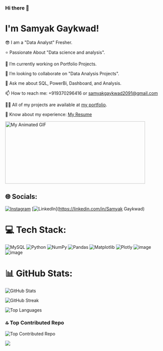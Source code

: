 ### Hi there 👋
#  I'm Samyak Gaykwad!

😎 I am a "Data Analyst" Fresher.

⭐ Passionate About "Data science and analysis".

🔭 I’m currently working on Portfolio Projects.

👯 I’m looking to collaborate on "Data Analysis Projects".

💬 Ask me about SQL, PowerBi, Dashboard, and Analysis.

📫 How to reach me: +919370296416 or [samyakgaykwad2091@gmail.com](mailto:samyakgaykwad2091@gmail.com)

👨‍💻 All of my projects are available at [my portfolio](https://campsite.bio/samyak).

📄 Know about my experience: [My Resume](https://drive.google.com/file/d/1cVHJvUAYUjSQk-_b04mF6LUDctudUC24/view)

<img src="https://i.pinimg.com/originals/45/67/a8/4567a837b545d22b9dcde81ccd98b70e.gif" alt="My Animated GIF" width="450" height="200">


## 🌐 Socials:
[![Instagram](https://img.shields.io/badge/Instagram-%23E4405F.svg?logo=Instagram&logoColor=white)](https://instagram.com/_i_am_the_sam) [![LinkedIn](https://img.shields.io/badge/LinkedIn-%230077B5.svg?logo=linkedin&logoColor=white)](https://linkedin.com/in/Samyak Gaykwad) 

# 💻 Tech Stack:
 ![MySQL](https://img.shields.io/badge/mysql-%2300000f.svg?style=for-the-badge&logo=mysql&logoColor=white) 
 ![Python](https://img.shields.io/badge/python-3670A0?style=for-the-badge&logo=python&logoColor=ffdd54) 
![NumPy](https://img.shields.io/badge/numpy-%23013243.svg?style=for-the-badge&logo=numpy&logoColor=white) ![Pandas](https://img.shields.io/badge/pandas-%23150458.svg?style=for-the-badge&logo=pandas&logoColor=white) ![Matplotlib](https://img.shields.io/badge/Matplotlib-%23ffffff.svg?style=for-the-badge&logo=Matplotlib&logoColor=black) ![Plotly](https://img.shields.io/badge/Plotly-%233F4F75.svg?style=for-the-badge&logo=plotly&logoColor=white) ![image](https://github.com/Samyak2091/Samyak2091/assets/142721976/a74886dc-2813-4096-b233-657cd8cf7834) ![image](https://github.com/Samyak2091/Samyak2091/assets/142721976/2d874221-b5a8-4ebf-8e72-7ae5d9d0dfa4)





# 📊 GitHub Stats:
![GitHub Stats](https://github-readme-stats.vercel.app/api?username=Samyak2091&theme=radical&hide_border=false&include_all_commits=false&count_private=false)

![GitHub Streak](https://github-readme-streak-stats.herokuapp.com/?user=Samyak2091&theme=radical&hide_border=false)

![Top Languages](https://github-readme-stats.vercel.app/api/top-langs/?username=Samyak2091&theme=radical&hide_border=false&include_all_commits=false&count_private=false&layout=compact)

### 🔝 Top Contributed Repo
![Top Contributed Repo](https://github-contributor-stats.vercel.app/api?username=Samyak2091&limit=5&theme=radical&combine_all_yearly_contributions=true)

[![](https://visitcount.itsvg.in/api?id=Samyak2091&icon=4&color=1)](https://visitcount.itsvg.in)

